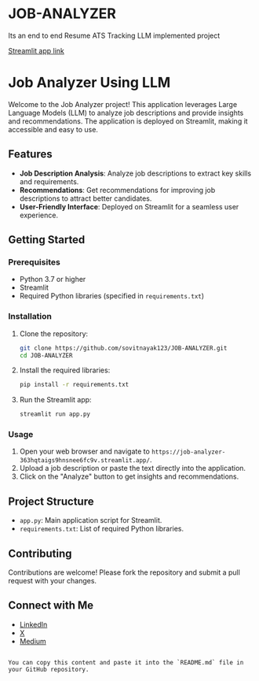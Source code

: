# JOB-ANALYZER
Its an end to end Resume ATS Tracking LLM implemented project

[Streamlit app link](https://job-analyzer-363hqtaigs9hnsnee6fc9v.streamlit.app/)

# Job Analyzer Using LLM

Welcome to the Job Analyzer project! This application leverages Large Language Models (LLM) to analyze job descriptions and provide insights and recommendations. The application is deployed on Streamlit, making it accessible and easy to use.

## Features

- **Job Description Analysis**: Analyze job descriptions to extract key skills and requirements.
- **Recommendations**: Get recommendations for improving job descriptions to attract better candidates.
- **User-Friendly Interface**: Deployed on Streamlit for a seamless user experience.

## Getting Started

### Prerequisites

- Python 3.7 or higher
- Streamlit
- Required Python libraries (specified in `requirements.txt`)

### Installation

1. Clone the repository:
   ```sh
   git clone https://github.com/sovitnayak123/JOB-ANALYZER.git
   cd JOB-ANALYZER
   ```

2. Install the required libraries:
   ```sh
   pip install -r requirements.txt
   ```

3. Run the Streamlit app:
   ```sh
   streamlit run app.py
   ```

### Usage

1. Open your web browser and navigate to `https://job-analyzer-363hqtaigs9hnsnee6fc9v.streamlit.app/`.
2. Upload a job description or paste the text directly into the application.
3. Click on the "Analyze" button to get insights and recommendations.

## Project Structure

- `app.py`: Main application script for Streamlit.
- `requirements.txt`: List of required Python libraries.

## Contributing

Contributions are welcome! Please fork the repository and submit a pull request with your changes.

## Connect with Me

- [LinkedIn](https://www.linkedin.com/in/sovitnayak/)
- [X ](https://twitter.com/sovitnayak123)
- [Medium](https://sovit2017nayak.medium.com/)
```

You can copy this content and paste it into the `README.md` file in your GitHub repository.


